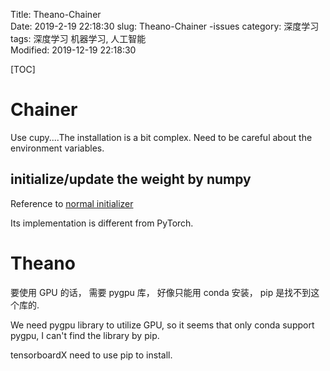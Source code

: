 Title: Theano-Chainer   
Date: 2019-2-19 22:18:30
slug: Theano-Chainer -issues
category: 深度学习   
tags: 深度学习 机器学习, 人工智能  
Modified: 2019-12-19 22:18:30

[TOC]

# Chainer 

Use cupy....The installation is a bit complex. Need to be careful about the environment variables.

## initialize/update the weight by numpy

Reference to [normal initializer](https://github.com/chainer/chainer/blob/v5.2.0/chainer/initializers/normal.py#L10)

Its implementation is different from PyTorch.


# Theano

要使用 GPU 的话， 需要 pygpu 库， 好像只能用 conda 安装， pip 是找不到这个库的.

We need pygpu library to utilize GPU, so it seems that only conda support pygpu, I can't find the library by pip.

tensorboardX need to use pip to install.